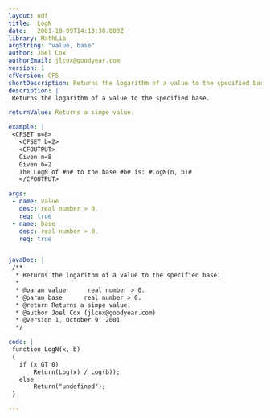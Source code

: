 ```yaml
---
layout: udf
title:  LogN
date:   2001-10-09T14:13:38.000Z
library: MathLib
argString: "value, base"
author: Joel Cox
authorEmail: jlcox@goodyear.com
version: 1
cfVersion: CF5
shortDescription: Returns the logarithm of a value to the specified base.
description: |
 Returns the logarithm of a value to the specified base.

returnValue: Returns a simpe value.

example: |
 <CFSET n=8>
   <CFSET b=2>
   <CFOUTPUT>
   Given n=8
   Given b=2
   The LogN of #n# to the base #b# is: #LogN(n, b)#
   </CFOUTPUT>

args:
 - name: value
   desc: real number > 0.
   req: true
 - name: base
   desc: real number > 0.
   req: true


javaDoc: |
 /**
  * Returns the logarithm of a value to the specified base.
  * 
  * @param value      real number > 0. 
  * @param base      real number > 0. 
  * @return Returns a simpe value. 
  * @author Joel Cox (jlcox@goodyear.com) 
  * @version 1, October 9, 2001 
  */

code: |
 function LogN(x, b)
 {
   if (x GT 0)
       Return(Log(x) / Log(b));
   else
       Return("undefined");
 }

---
```


